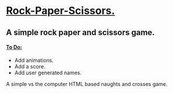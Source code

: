 <h1><ins>Rock-Paper-Scissors.</ins></h1>

<h2>A simple rock paper and scissors game.</h2>

<h4><ins>To Do:</ins></h4>
<ul> 
  <li> Add animations. </li>
  <li> Add a score. </li>
  <li> Add user generated names. </li>
</ul>

<p> A simple vs the computer HTML based naughts and crosses game. </p>
